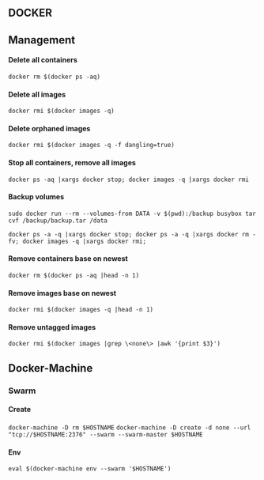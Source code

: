 DOCKER
------
## Management

#### Delete all containers
`docker rm $(docker ps -aq)`
#### Delete all images
`docker rmi $(docker images -q)`
#### Delete orphaned images
`docker rmi $(docker images -q -f dangling=true)`

#### Stop all containers, remove all images
`docker ps -aq |xargs docker stop; docker images -q |xargs docker rmi`

#### Backup volumes
`sudo docker run --rm --volumes-from DATA -v $(pwd):/backup busybox tar cvf /backup/backup.tar /data`

`docker ps -a -q |xargs docker stop; docker ps -a -q |xargs docker rm -fv; docker images -q |xargs docker rmi;`

#### Remove containers base on newest
`docker rm $(docker ps -aq |head -n 1)`

#### Remove images base on newest
`docker rmi $(docker images -q |head -n 1)`

#### Remove untagged images
`docker rmi $(docker images |grep \<none\> |awk '{print $3}')`

## Docker-Machine

### Swarm

#### Create
`docker-machine -D rm $HOSTNAME`
`docker-machine -D create -d none --url "tcp://$HOSTNAME:2376" --swarm --swarm-master $HOSTNAME`

#### Env
`eval $(docker-machine env --swarm '$HOSTNAME')`
